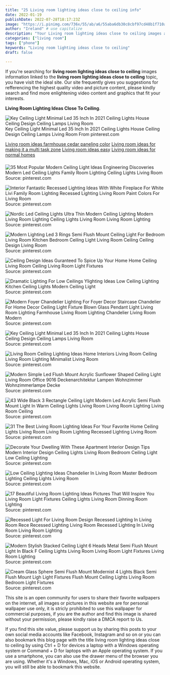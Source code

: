```yaml
---
title: "25 Living room lighting ideas close to ceiling info"
date: 2022-01-19
publishDate: 2022-07-28T18:17:23Z
image: "https://i.pinimg.com/736x/55/ab/a6/55aba6db30c8cbf97cd48b1f710aa724.jpg"
author: "Ireland" # use capitalize
description: "Your Living room lighting ideas close to ceiling images are ready in this website. Living room lighting ideas close to ceiling are a topic that is being searched for and liked by netizens today. You can Get the Living room lighting ideas close to ceiling files here. Download all royalty-free photos."
categories: ["living room"]
tags: ["phone"]
keywords: "Living room lighting ideas close to ceiling"
draft: false

---
```


If you're searching for **living room lighting ideas close to ceiling** images information linked to the **living room lighting ideas close to ceiling** topic, you have visit the ideal  site.  Our site frequently  gives you  suggestions  for refferencing  the highest  quality video and picture  content, please kindly search and find more enlightening video content and graphics  that fit your interests.

**Living Room Lighting Ideas Close To Ceiling**. 

![Key Ceiling Light Minimal Led 35 Inch In 2021 Ceiling Lights House Ceiling Design Ceiling Lamps Living Room](https://i.pinimg.com/originals/54/57/46/545746d4894ec22de821da4883d029b5.jpg "Key Ceiling Light Minimal Led 35 Inch In 2021 Ceiling Lights House Ceiling Design Ceiling Lamps Living Room")
Key Ceiling Light Minimal Led 35 Inch In 2021 Ceiling Lights House Ceiling Design Ceiling Lamps Living Room From pinterest.com

[Living room ideas farmhouse cedar paneling color](/living-room-ideas-farmhouse-cedar-paneling-color/)
[Living room ideas for making it a multi task zone](/living-room-ideas-for-making-it-a-multi-task-zone/)
[Living room ideas easy](/living-room-ideas-easy/)
[Living room ideas for normal homes](/living-room-ideas-for-normal-homes/)



### 

 


![35 Most Popular Modern Ceiling Light Ideas Engineering Discoveries Modern Led Ceiling Lights Family Room Lighting Ceiling Lights Living Room](https://i.pinimg.com/originals/39/3f/f7/393ff70dcb6f5fd7c72381d6170c3c57.jpg "35 Most Popular Modern Ceiling Light Ideas Engineering Discoveries Modern Led Ceiling Lights Family Room Lighting Ceiling Lights Living Room")
Source: pinterest.com

 

![Interior Fantastic Recessed Lighting Ideas With White Fireplace For White Livi Family Room Lighting Recessed Lighting Living Room Paint Colors For Living Room](https://i.pinimg.com/originals/ac/64/f3/ac64f37fd8a8a38e1e946c06544b39bc.jpg "Interior Fantastic Recessed Lighting Ideas With White Fireplace For White Livi Family Room Lighting Recessed Lighting Living Room Paint Colors For Living Room")
Source: pinterest.com

 

![Nordic Led Ceiling Lights Ultra Thin Modern Ceiling Lighting Modern Living Room Lighting Ceiling Lights Living Room Living Room Lighting](https://i.pinimg.com/originals/5b/04/b8/5b04b8531129cca6cfc2831432cf76c7.jpg "Nordic Led Ceiling Lights Ultra Thin Modern Ceiling Lighting Modern Living Room Lighting Ceiling Lights Living Room Living Room Lighting")
Source: pinterest.com

 

![Modern Lighting Led 3 Rings Semi Flush Mount Ceiling Light For Bedroom Living Room Kitchen Bedroom Ceiling Light Living Room Ceiling Ceiling Design Living Room](https://i.pinimg.com/564x/42/f0/8a/42f08ae6dff239aef813b39385ed88c8.jpg "Modern Lighting Led 3 Rings Semi Flush Mount Ceiling Light For Bedroom Living Room Kitchen Bedroom Ceiling Light Living Room Ceiling Ceiling Design Living Room")
Source: pinterest.com

 

![Ceiling Design Ideas Guranteed To Spice Up Your Home Home Ceiling Living Room Ceiling Living Room Light Fixtures](https://i.pinimg.com/736x/7b/e1/b4/7be1b432ce27ab01f4f5c0f225b1f2dc--ceiling-detail-traditional-living-rooms.jpg "Ceiling Design Ideas Guranteed To Spice Up Your Home Home Ceiling Living Room Ceiling Living Room Light Fixtures")
Source: pinterest.com

 

![Dramatic Lighting For Low Ceilings Ylighting Ideas Low Ceiling Lighting Kitchen Ceiling Lights Modern Ceiling Light](https://i.pinimg.com/originals/3d/a4/39/3da43994df0a0ff0b962584ab3da535a.jpg "Dramatic Lighting For Low Ceilings Ylighting Ideas Low Ceiling Lighting Kitchen Ceiling Lights Modern Ceiling Light")
Source: pinterest.com

 

![Modern Foyer Chandelier Lighting For Foyer Decor Staircase Chandelier For Home Decor Ceiling Light Fixture Blown Glass Pendant Light Living Room Lighting Farmhouse Living Room Lighting Chandelier Living Room Modern](https://i.pinimg.com/originals/fc/1f/8f/fc1f8fb6613068e06ab196ec76114ee7.jpg "Modern Foyer Chandelier Lighting For Foyer Decor Staircase Chandelier For Home Decor Ceiling Light Fixture Blown Glass Pendant Light Living Room Lighting Farmhouse Living Room Lighting Chandelier Living Room Modern")
Source: pinterest.com

 

![Key Ceiling Light Minimal Led 35 Inch In 2021 Ceiling Lights House Ceiling Design Ceiling Lamps Living Room](https://i.pinimg.com/originals/54/57/46/545746d4894ec22de821da4883d029b5.jpg "Key Ceiling Light Minimal Led 35 Inch In 2021 Ceiling Lights House Ceiling Design Ceiling Lamps Living Room")
Source: pinterest.com

 

![Living Room Ceiling Lighting Ideas Home Interiors Living Room Ceiling Living Room Lighting Minimalist Living Room](https://i.pinimg.com/originals/f5/29/36/f52936e76a860479c62cb46bd4f8a2cc.jpg "Living Room Ceiling Lighting Ideas Home Interiors Living Room Ceiling Living Room Lighting Minimalist Living Room")
Source: pinterest.com

 

![Modern Simple Led Flush Mount Acrylic Sunflower Shaped Ceiling Light Living Room Office 9016 Deckenarchitektur Lampen Wohnzimmer Wohnzimmerlampe Decke](https://i.pinimg.com/originals/1d/5b/36/1d5b3658360bfa6927a36fc031ffc6b9.png "Modern Simple Led Flush Mount Acrylic Sunflower Shaped Ceiling Light Living Room Office 9016 Deckenarchitektur Lampen Wohnzimmer Wohnzimmerlampe Decke")
Source: pinterest.com

 

![43 Wide Black 3 Rectangle Ceiling Light Modern Led Acrylic Semi Flush Mount Light In Warm Ceiling Lights Living Room Living Room Lighting Living Room Ceiling](https://i.pinimg.com/736x/b8/f1/cb/b8f1cb28a2d22a37febfb83af18763cf.jpg "43 Wide Black 3 Rectangle Ceiling Light Modern Led Acrylic Semi Flush Mount Light In Warm Ceiling Lights Living Room Living Room Lighting Living Room Ceiling")
Source: pinterest.com

 

![31 The Best Living Room Lighting Ideas For Your Favorite Home Ceiling Lights Living Room Living Room Lighting Recessed Lighting Living Room](https://luckythink.com/wp-content/uploads/2018/09/gorgeous-living-room-ceiling-light-ideas-led-lighting-ideas-for-living-captivating-ceiling-lights-for.jpg "31 The Best Living Room Lighting Ideas For Your Favorite Home Ceiling Lights Living Room Living Room Lighting Recessed Lighting Living Room")
Source: pinterest.com

 

![Decorate Your Dwelling With These Apartment Interior Design Tips Modern Interior Design Ceiling Lights Living Room Bedroom Ceiling Light Low Ceiling Lighting](https://i.pinimg.com/736x/72/46/f4/7246f4676f541e9bbb94d84ae97261a4.jpg "Decorate Your Dwelling With These Apartment Interior Design Tips Modern Interior Design Ceiling Lights Living Room Bedroom Ceiling Light Low Ceiling Lighting")
Source: pinterest.com

 

![Low Ceiling Lighting Ideas Chandelier In Living Room Master Bedroom Lighting Ceiling Lights Living Room](https://i.pinimg.com/564x/82/c7/7b/82c77b511596950b85846f587141837d.jpg "Low Ceiling Lighting Ideas Chandelier In Living Room Master Bedroom Lighting Ceiling Lights Living Room")
Source: pinterest.com

 

![17 Beautiful Living Room Lighting Ideas Pictures That Will Inspire You Living Room Light Fixtures Ceiling Lights Living Room Dinning Room Lighting](https://i.pinimg.com/originals/b5/bc/ff/b5bcffd67d1f1d7973c32a6c94135595.jpg "17 Beautiful Living Room Lighting Ideas Pictures That Will Inspire You Living Room Light Fixtures Ceiling Lights Living Room Dinning Room Lighting")
Source: pinterest.com

 

![Recessed Light For Living Room Design Recessed Lighting In Living Room Rece Recessed Lighting Living Room Recessed Lighting In Living Room Living Room Lighting](https://i.pinimg.com/originals/d3/b9/94/d3b99420de18675cb1b3cf432b2576a4.jpg "Recessed Light For Living Room Design Recessed Lighting In Living Room Rece Recessed Lighting Living Room Recessed Lighting In Living Room Living Room Lighting")
Source: pinterest.com

 

![Modern Stylish Stacked Ceiling Light 6 Heads Metal Semi Flush Mount Light In Black F Ceiling Lights Living Room Living Room Light Fixtures Living Room Lighting](https://i.pinimg.com/originals/9a/db/f7/9adbf7dec451fb64ca400348fbdd869e.png "Modern Stylish Stacked Ceiling Light 6 Heads Metal Semi Flush Mount Light In Black F Ceiling Lights Living Room Living Room Light Fixtures Living Room Lighting")
Source: pinterest.com

 

![Cream Glass Sphere Semi Flush Mount Modernist 4 Lights Black Semi Flush Mount Ligh Light Fixtures Flush Mount Ceiling Lights Living Room Bedroom Light Fixtures](https://i.pinimg.com/736x/55/ab/a6/55aba6db30c8cbf97cd48b1f710aa724.jpg "Cream Glass Sphere Semi Flush Mount Modernist 4 Lights Black Semi Flush Mount Ligh Light Fixtures Flush Mount Ceiling Lights Living Room Bedroom Light Fixtures")
Source: pinterest.com

 

This site is an open community for users to share their favorite wallpapers on the internet, all images or pictures in this website are for personal wallpaper use only, it is stricly prohibited to use this wallpaper for commercial purposes, if you are the author and find this image is shared without your permission, please kindly raise a DMCA report to Us.

If you find this site value, please support us by sharing this posts to your own social media accounts like Facebook, Instagram and so on or you can also bookmark this blog page with the title living room lighting ideas close to ceiling by using Ctrl + D for devices a laptop with a Windows operating system or Command + D for laptops with an Apple operating system. If you use a smartphone, you can also use the drawer menu of the browser you are using. Whether it's a Windows, Mac, iOS or Android operating system, you will still be able to bookmark this website.
